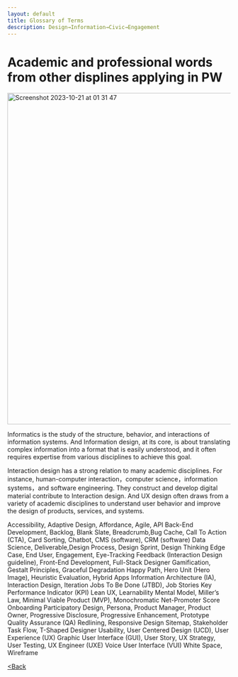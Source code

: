 ```yaml
---
layout: default
title: Glossary of Terms
description: Design→Information→Civic→Engagement
---
```


# Academic and professional words from other displines applying in PW

<img width="748" alt="Screenshot 2023-10-21 at 01 31 47" src="https://github.com/jinpeng-leeds/jinpeng-leeds.github.io/assets/146876755/075a6bf1-a7e0-4afa-9cf9-03a1a5c960aa">

Informatics is the study of the structure, behavior, and interactions of information systems.
And Information design, at its core, is about translating complex information into a format that is easily understood, and it often requires expertise from various disciplines to achieve this goal.

Interaction design has a strong relation to many academic disciplines. For instance, human-computer interaction，computer science，information systems，and software engineering. They construct and develop digital material contribute to Interaction design.
And UX design often draws from a variety of academic disciplines to understand user behavior and improve the design of products, services, and systems.

Accessibility, Adaptive Design, Affordance, Agile, API
Back-End Development, Backlog, Blank Slate, Breadcrumb,Bug
Cache, Call To Action (CTA), Card Sorting, Chatbot, CMS (software), CRM (software)
Data Science, Deliverable,Design Process, Design Sprint, Design Thinking
Edge Case, End User, Engagement, Eye-Tracking
Feedback (Interaction Design guideline), Front-End Development, Full-Stack Designer
Gamification, Gestalt Principles, Graceful Degradation
Happy Path, Hero Unit (Hero Image), Heuristic Evaluation, Hybrid Apps
Information Architecture (IA), Interaction Design, Iteration
Jobs To Be Done (JTBD), Job Stories
Key Performance Indicator (KPI)
Lean UX, Learnability
Mental Model, Miller’s Law, Minimal Viable Product (MVP), Monochromatic
Net-Promoter Score
Onboarding
Participatory Design, Persona, Product Manager, Product Owner, Progressive Disclosure, 
Progressive Enhancement, Prototype
Quality Assurance (QA)
Redlining, Responsive Design
Sitemap, Stakeholder
Task Flow, T-Shaped Designer
Usability, User Centered Design (UCD), User Experience (UX)
Graphic User Interface (GUI), User Story, UX Strategy, User Testing, UX Engineer (UXE)
Voice User Interface (VUI)
White Space, Wireframe

[<Back](./)

